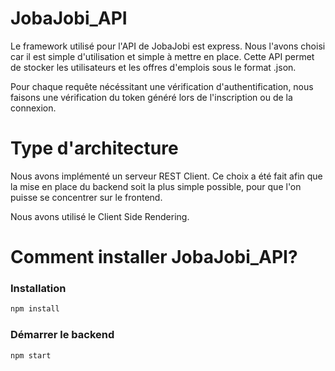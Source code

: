 # JobaJobi_API
Le framework utilisé pour l'API de JobaJobi est express. Nous l'avons choisi car il est simple d'utilisation et simple à mettre en place.
Cette API permet de stocker les utilisateurs et les offres d'emplois sous le format .json.

Pour chaque requête nécéssitant une vérification d'authentification, nous faisons une vérification du token généré lors de l'inscription ou de la connexion.

# Type d'architecture
Nous avons implémenté un serveur REST Client. Ce choix a été fait afin que la mise en place du backend soit la plus simple possible,
pour que l'on puisse se concentrer sur le frontend.

Nous avons utilisé le Client Side Rendering.

# Comment installer JobaJobi_API?

### Installation

```sh
npm install
```

### Démarrer le backend

```sh
npm start
```
